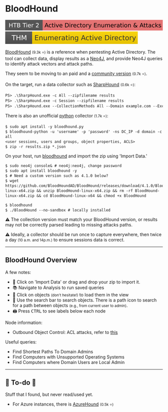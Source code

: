 # BloodHound

[![active_directory_enumeration_attacks](../../../../_badges/htb/active_directory_enumeration_attacks.svg)](https://academy.hackthebox.com/course/preview/active-directory-enumeration--attacks)
[![adenumeration](../../../../_badges/thm/adenumeration.svg)](https://tryhackme.com/r/room/adenumeration)

<div class="row row-cols-lg-2"><div>

[BloodHound](https://github.com/BloodHoundAD/BloodHound) <small>(9.3k ⭐)</small> is a reference when pentesting Active Directory. The tool can collect data, display results as a [Neo4J](/programming-languages/databases/non-relational/graph/neo4j.md), and provide Neo4J queries to identify attack vectors and attack paths.

They seem to be moving to an paid and a [community version](https://github.com/SpecterOps/BloodHound) <small>(0.7k ⭐)</small>.

On the target, run a data collector such as [SharpHound](https://github.com/BloodHoundAD/SharpHound) <small>(0.6k ⭐)</small>:

```ps
PS> .\SharpHound.exe -c All --zipfilename results
PS> .\SharpHound.exe -c Session --zipfilename results
PS> .\SharpHound.exe --CollectionMethods All --Domain example.com --ExcludeDCs
```

There is also an unofficial [python](https://github.com/fox-it/BloodHound.py) collector <small>(1.7k ⭐)</small>:

```shell!
$ sudo apt install -y bloodhound.py
$ bloodhound-python -u 'username' -p 'password' -ns DC_IP -d domain -c all
<user sessions, users and groups, object properties, ACLS>
$ zip -r results.zip *.json
```
</div><div>

On your host, run [bloodhound](https://www.kali.org/tools/bloodhound/) and import the zip using 'Import Data.'

```shell!
$ sudo neo4j console& # neo4j:neo4j, change password
$ sudo apt install bloodhound -y
$ # Need a custom version such as 4.1.0 below?
$ wget https://github.com/BloodHoundAD/BloodHound/releases/download/4.1.0/BloodHound-linux-x64.zip && unzip BloodHound-linux-x64.zip && rm -rf BloodHound-linux-x64.zip && cd BloodHound-linux-x64 && chmod +x BloodHound
```

```shell!
$ bloodhound
$ ./BloodHound --no-sandbox # locally installed
```

⚠️ The collection version must match your BloodHound version, or results may not be correctly parsed leading to missing attacks paths.

⚠️ Ideally, a collector should be run once to capture everywhere, then twice a day <small>(10 a.m. and 14p.m.)</small> to ensure sessions data is correct.
</div></div>

<hr class="sep-both">

## BloodHound Overview

<div class="row row-cols-lg-2"><div>

A few notes:

* 🛬 Click on 'Import Data' or drag and drop your zip to import it.
* 📚 Navigate to Analysis to run saved queries
* 🔎 Click on objects <small>(don't hesitate!)</small> to load them in the view
* 🔑 Use the search bar to search objects. There is a path icon to search for a path between objects <small>(e.g., from current user to admin)</small>.
* 🖨️ Press <kbd>CTRL</kbd> to see labels below each node

Node information:

* Outbound Object Control: ACL attacks, refer to [this](/cybersecurity/red-team/s4.privesc/windows/topics/privs.md#windows-dangerous-aces)
</div><div>

Useful queries:

* Find Shortest Paths To Domain Admins
* Find Computers with Unsupported Operating Systems
* Find Computers where Domain Users are Local Admin
</div></div>

<hr class="sep-both">

## 👻 To-do 👻

Stuff that I found, but never read/used yet.

<div class="row row-cols-lg-2"><div>

* For Azure instances, there is [AzureHound](https://github.com/BloodHoundAD/AzureHound) <small>(0.5k ⭐)</small>
</div><div>
</div></div>